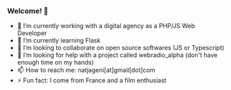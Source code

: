 ### Welcome! 👋

- 🔭 I’m currently working with a digital agency as a PHP/JS Web Developer
- 🌱 I’m currently learning Flask
- 👯 I’m looking to collaborate on open source softwares (JS or Typescript)
- 🤔 I’m looking for help with a project called webradio_alpha (don't have enough time on my hands)
- 📫 How to reach me: natjageni[at]gmail[dot]com
- ⚡ Fun fact: I come from France and a film enthusiast
